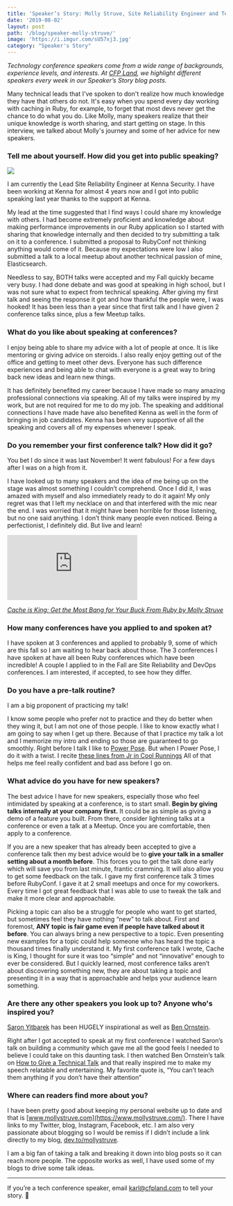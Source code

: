 ```yaml
---
title: 'Speaker’s Story: Molly Struve, Site Reliability Engineer and Technical Speaker'
date: '2019-08-02'
layout: post
path: '/blog/speaker-molly-struve/'
image: 'https://i.imgur.com/sU57xj3.jpg'
category: "Speaker's Story"
---
```


_Technology conference speakers come from a wide range of backgrounds,
experience levels, and interests. At [CFP Land](https://www.cfpland.com/), we
highlight different speakers every week in our Speaker’s Story blog posts._

Many technical leads that I've spoken to don't realize how much knowledge they have that others do not. It's easy when you
spend every day working with caching in Ruby, for example, to forget that most devs never get the chance to do what you do.
Like Molly, many speakers realize that their unique knowledge is worth sharing, and start getting on stage. In this interview,
we talked about Molly's journey and some of her advice for new speakers.

<!--more-->

### Tell me about yourself. How did you get into public speaking?

<img src="https://i.imgur.com/sU57xj3.jpg" class="right" />

I am currently the Lead Site Reliability Engineer at Kenna Security. I have been working at Kenna for almost 4 years now and I got into public speaking last year thanks to the support at Kenna.

My lead at the time suggested that I find ways I could share my knowledge with others. I had become extremely proficient and knowledge about making performance improvements in our Ruby application so I started with sharing that knowledge internally and then decided to try submitting a talk on it to a conference. I submitted a proposal to RubyConf not thinking anything would come of it. Because my expectations were low I also submitted a talk to a local meetup about another technical passion of mine, Elasticsearch.

Needless to say, BOTH talks were accepted and my Fall quickly became very busy. I had done debate and was good at speaking in high school, but I was not sure what to expect from technical speaking. After giving my first talk and seeing the response it got and how thankful the people were, I was hooked! It has been less than a year since that first talk and I have given 2 conference talks since, plus a few Meetup talks.

### What do you like about speaking at conferences?

I enjoy being able to share my advice with a lot of people at once. It is like mentoring or giving advice on steroids. I also really enjoy getting out of the office and getting to meet other devs. Everyone has such difference experiences and being able to chat with everyone is a great way to bring back new ideas and learn new things.

It has definitely benefited my career because I have made so many amazing professional connections via speaking. All of my talks were inspired by my work, but are not required for me to do my job. The speaking and additional connections I have made have also benefited Kenna as well in the form of bringing in job candidates. Kenna has been very supportive of all the speaking and covers all of my expenses whenever I speak.

### Do you remember your first conference talk? How did it go?

You bet I do since it was last November! It went fabulous! For a few days after I was on a high from it.

I have looked up to many speakers and the idea of me being up on the stage was almost something I couldn’t comprehend. Once I did it, I was amazed with myself and also immediately ready to do it again! My only regret was that I left my necklace on and that interfered with the mic near the end. I was worried that it might have been horrible for those listening, but no one said anything. I don’t think many people even noticed. Being a perfectionist, I definitely did. But live and learn!

<div class='embed-container'><iframe src='https://www.youtube.com/embed/vEi-vYcyTT8' frameborder='0' allowfullscreen></iframe></div>

_[Cache is King: Get the Most Bang for Your Buck From Ruby by Molly Struve](http://confreaks.tv/videos/rubyconf2018-cache-is-king-get-the-most-bang-for-your-buck-from-ruby)_

### How many conferences have you applied to and spoken at?

I have spoken at 3 conferences and applied to probably 9, some of which are this fall so I am waiting to hear back about those. The 3 conferences I have spoken at have all been Ruby conferences which have been incredible! A couple I applied to in the Fall are Site Reliability and DevOps conferences. I am interested, if accepted, to see how they differ.

### Do you have a pre-talk routine?

I am a big proponent of practicing my talk!

I know some people who prefer not to practice and they do better when they wing it, but I am not one of those people. I like to know exactly what I am going to say when I get up there. Because of that I practice my talk a lot and I memorize my intro and ending so those are guaranteed to go smoothly. Right before I talk I like to [Power Pose](https://www.ted.com/talks/amy_cuddy_your_body_language_shapes_who_you_are?language=en). But when I Power Pose, I do it with a twist. I recite [these lines from Jr in Cool Runnings](https://www.youtube.com/watch?v=7zFHkBQBg-4) All of that helps me feel really confident and bad ass before I go on.

### What advice do you have for new speakers?

The best advice I have for new speakers, especially those who feel intimidated by speaking at a conference, is to start small. **Begin by giving talks internally at your company first.** It could be as simple as giving a demo of a feature you built. From there, consider lightening talks at a conference or even a talk at a Meetup. Once you are comfortable, then apply to a conference.

If you are a new speaker that has already been accepted to give a conference talk then my best advice would be to **give your talk in a smaller setting about a month before**. This forces you to get the talk done early which will save you from last minute, frantic cramming. It will also allow you to get some feedback on the talk. I gave my first conference talk 3 times before RubyConf. I gave it at 2 small meetups and once for my coworkers. Every time I got great feedback that I was able to use to tweak the talk and make it more clear and approachable.

Picking a topic can also be a struggle for people who want to get started, but sometimes feel they have nothing “new” to talk about. First and foremost, **ANY topic is fair game even if people have talked about it before**. You can always bring a new perspective to a topic. Even presenting new examples for a topic could help someone who has heard the topic a thousand times finally understand it. My first conference talk I wrote, Cache is King, I thought for sure it was too “simple” and not “innovative” enough to ever be considered. But I quickly learned, most conference talks aren’t about discovering something new, they are about taking a topic and presenting it in a way that is approachable and helps your audience learn something.

### Are there any other speakers you look up to? Anyone who's inspired you?

[Saron Yitbarek](https://twitter.com/saronyitbarek) has been HUGELY inspirational as well as [Ben Ornstein](https://twitter.com/r00k).

Right after I got accepted to speak at my first conference I watched Saron’s talk on building a community which gave me all the good feels I needed to believe I could take on this daunting task. I then watched Ben Ornstein’s talk on [How to Give a Technical Talk](https://www.youtube.com/watch?v=l9JXH7JPjR4) and that really inspired me to make my speech relatable and entertaining. My favorite quote is, “You can’t teach them anything if you don’t have their attention”

### Where can readers find more about you?

I have been pretty good about keeping my personal website up to date and that is [www.mollystruve.com](https://www.mollystruve.com/). There I have links to my Twitter, blog, Instagram, Facebook, etc. I am also very passionate about blogging so I would be remiss if I didn’t include a link directly to my blog, [dev.to/mollystruve](https://dev.to/molly_struve).

I am a big fan of taking a talk and breaking it down into blog posts so it can reach more people. The opposite works as well, I have used some of my blogs to drive some talk ideas.

---

If you’re a tech conference speaker, email [karl@cfpland.com](mailto:karl@cfpland.com) to tell your story. 💌
